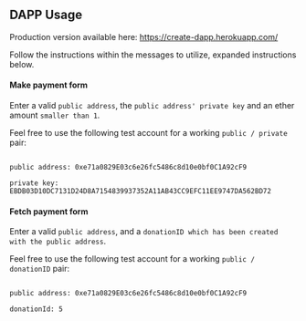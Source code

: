 ## DAPP Usage

Production version available here: https://create-dapp.herokuapp.com/

Follow the instructions within the messages to utilize, expanded instructions below.

#### Make payment form

Enter a valid `public address`, the `public address' private key` and an ether amount `smaller than 1`.

Feel free to use the following test account for a working `public / private` pair:

```angular2html

public address: 0xe71a0829E03c6e26fc5486c8d10e0bf0C1A92cF9

private key: EBDB03D10DC7131D24D8A7154839937352A11AB43CC9EFC11EE9747DA562BD72

```

#### Fetch payment form

Enter a valid `public address`, and a `donationID which has been created with the public address`.

Feel free to use the following test account for a working `public / donationID` pair:

```angular2html

public address: 0xe71a0829E03c6e26fc5486c8d10e0bf0C1A92cF9

donationId: 5
``` 